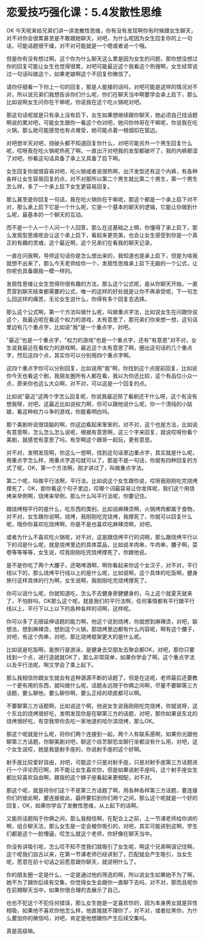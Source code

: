 # 恋爱技巧强化课：5.4发散性思维

OK 今天呢来给兄弟们讲一讲发散性思维，你有没有发现啊你有时候跟女生聊天，对不对你会很累甚至是不敢跟她聊天，对吧，为什么呢因为女生回复你的上一句话，可能话题很干燥，对不对可能就是一个嗯或者说一个哦。

但是你有没有想过啊，这个你为什么聊天这么累是因为女生的问题，那你想没想过你的回复可能让女生也觉得很累，对吧可能最近这个我看这个热搜啊，女生经常说过一句话叫做这个，如果老娘啊这个不回复你微信了。

请你仔细看一下你上一句的回复，那是人能接的话吗，对吧可能是这样的情况对不对，所以说兄弟们我想告诉你们什么呢，你们在聊天当中啊要学会承上启下，那么比如说啊女生问你在干嘛呢，你说我在这个吃火锅呢对吧。

那这句话呢就是只有承上没有启下，女生如果想继续跟你聊天，她必须自己找话题啊说的累对吧，可能女生跟你一看这个你对吧，她问你帅哥在干嘛呢，你说我在吃火锅，那么她可能感觉也有点难受，她可能点着一根烟扣在窗边。

对吧想半天对吧，挠破头都不知道回复你什么，对吧可能另外一个男生回复什么呢，哎呀我在吃火锅呢热死了啊，一直出汗对吧我的发型都破坏了，我的内裤都湿了对吧，你看这句话具备了承上又具备了启下啊。

女生回复你就很容易对吧，吃火锅或者说很热啊，出汗发型还有这个内裤，有各种各样让女生容易回复的点，对不对那所以第二个男生就比第二个男生，第一个男生怎么样，多了一个承上启下女生更容易回复。

那么甚至是你回复一句话，我在吃火锅你在干嘛呢，那这个都是一个承上启下对不对，那么承上启下它是一个什么呢，它是一个基本的聊天的逻辑，它能让你做到什么呢，最基本的一个聊天的互动。

而不是一个人一个人问一个人回答，那么在这基础之上啊，你懂得了承上启下，那么发扇型思维呢会让这个承上启下，看起来更完美，也会让女生感受到你是一个真正的有趣的灵魂，这个最近啊，这个兄弟们在看我的聊天记录。

一直在问我啊，导师这句话你是怎么想出来的，我知道也是承上启下，但是为啥我就想不出来了，那么今天老师给你一个，发扇性思维承上启下无脑的一个公式，让你呢也具备跟我一模一样的。

发扇性思维让女生觉得你很有趣的方法，那么这个公式呢，是从你聊天开始，一直贯穿到聊天结束都需要的公式，唯一的这样的好处就是让你不再承受呢，下一句怎么回这样的痛苦，无论女生说什么，你得有多个回复去选择。

那么这个公式啊，第一个方法叫做什么呢，叫做重点字法，比如说女生在问跟你说这个，我最近呢在看这个权力的游戏，太有意思了，那兄弟们你来想一想，这句话里边有几个重点字，比如说"我"是一个重点字，对吧。

"最近"也是一个重点字，"权力的游戏"也是一个重点字，还有"有意思"对不对，女生说我最近在看权力的游戏啊，最近这个太有意思了啊，圈出这句话的几个重点字，然后这四个点，其实你可以分别用四个重点字啊。

这四个重点字你可以分别回复，比如说用"我"啊，你找到这个点提前回复，比如说你今天也看这个剧，我朋友圈所有人都在看，我以为你还比较，这个有品位小众一点，原来你也这么大众啊，对不对，可以这是一个回复的点。

比如说"最近"这两个字怎么回复呢，你说我最近除了看剧还干什么呀，这个有没有想我呀，对吧，这最近比如说权力啊，你可以跟他说什么呢，你一个清纯的小姑娘，看这种权力斗争的游戏，你能看明白吗。

那个美剧听说很烧脑的啊，你这边看起来笨笨的，对不对，这个也是方法，比如说有意思啊，怎么怎么怎么说呢，根据有意思啊，这三个字来回复，就说哎呀你看个美剧，就感觉有意思了吗，有空啊这个跟哥一起玩，更有意思。

对不对，发明发现啊，你这么一想啊，找到这句话里边重点字，其实就是什么呢，用重点字怎么样，用重点字造句就可以了，那是不是一句话，你就有四种回复的方式了呢，OK，第一个方法啊，刚才讲过了，叫做重点字法。

第二个呢，叫做平行法啊，平行法，比如说这个女生跟你说，哎呀我刚刚吃完烧烤撑死了，OK，那你看这个句子里边，哎哪个词最容易让你发挥呢，我们这个用烧烤来举例啊，烧烤来举例，那么什么叫平行法呢，你要记住。

跟烧烤相平行的是什么，吃东西的类别，比如说麻辣烫啊，火锅烤肉都属于食物，对不对，女生跟你说啊，烧烤，我刚刚吃完烧烤，我撑死了，你就可以回复什么呢，哦你你喜欢吃烧烤啊，你是不是也喜欢吃麻辣烫啊，对吧。

或者为什么不喜欢吃火锅呢，对不对，这是跟烧烤平行的词啊，那么跟烧烤平行以下的词是什么呢，就是烧烤里边的具体菜品，比如说羊肉串，牛肉串，腰子啊，菜卷等等等等，女生说，哎我刚刚吃完烧烤撑死了，你跟他说。

是不是你吃了两个大腰子，还喝啤酒啊，啊你看起来你这个女汉子，对不对，平行线以下的，那么烧烤平行线以上的是什么呢，比如说啊，这个具体的吃饭啊，健身旅行这样具体的行为啊，女生说啊，我刚刚吃完烧烤撑死了。

你可以说什么呢，你就知道吃，怎么不去健身房健健身的，马上这个就夏天就来了，不怕胖吗，OK那么这个呢，就是我们的平行法啊，任何事情都有平行跟平行线以上，平行下以上以下的各种各样的词啊，这样呢。

你可以多了无限延伸话题的能力啊，他这个说到烧烤，你就想到麻辣烫，对吧，联想法，想到麻辣烫，想到这个火锅，那烧烤里边都有什么内容呢，啊有这个腰子，对吧，有这个肉串，对吧，那比烧烤框架更大的是什么呢。

比如说是吃饭啊，是旅行是游泳，是健身去交朋友去聚会都OK，对吧，那你只要找到一个点，进行造就就OK了，那么非常简单，如果你学会了啊，这个重点字法以及平行法呢，啊又学会了乘上起下。

那么我相信你跟女生就会有这种源源不断的话题了，但是在这呢，老师最后还要教一个更有用的东西，就叫做什么呢，话题永远限于你俩之间啊，尽量不要聊第三方话题，要么聊他，要么聊你啊，要么正经的顽皮都可以啊。

不要聊第三方话题啊，比如说这个啊，他说女生说我刚刚吃完烧烤，你就说呀，这个东北的烧烤很好吃，发明发现你是在聊第三方的话题，对吧，那你如果说东北的烧烤很好吃，有空我带你去吃一家地道的哈尔滨烧烤，那么OK。

那这个呢就是什么呢，将你们两个连接到一起，两个人有联系感啊，如果你光跟他聊第三方话题，你聊美剧对吧，聊这个综艺聊恐龙聊行坐都没有什么用，对吧，这个女生说哎，她是我是射手座的，你说射手座的这个好啊。

射手座比较爱好自由，对吧，可能这个只是对射手座，只是对射手座第三方话题进行一个评论而已啊，并不能让女生喜欢你，但是如果说射手座吗，这个射手座女生都比较喜欢自由啊，跟我的这个狮子座看起来更相配，对不对。

那这个呢，就是将你们这个不是第三方话题了啊，用各种各样第三方话题，要连接你们的彼此啊，要连接彼此，最终要扣到你们两个之间，那么这个呢就是一个好的回复，OK，如果你学会了发散性思维，从上起下的话啊。

又能将话题陷于你俩之间，那么我相信啊，在配合上之前，上一节课老师给你讲的啊，组合聊天法，那么女生是一定会被你吸引的，对吧，其实可能讲到这啊，学生们都是这个一脸懵逼，哎怎么就这个老师，你好像在聊天当中。

你没有讲吸引呢，怎么哎不知不觉我们就吸引了女生呢，啊这个兄弟啊请记住啊，这个呢我们自古以来，在第一节课老师已经讲到了，匹配就会产生吸引，当女生呢，愿意在前十句话之前愿意跟你聊天，就说明什么了。

你的朋友圈一定是什么，一定是通过他的筛选的啊，所以说女生如果她不为了啊，她不为了跟你后续有交集，你觉得女生会跟你一直聊下去吗，对不对，那而且呢你在前期聊天当中，如果你很合理的去展示了自己。

也也不犯这个不犯任何错误，那么女生她是一定喜欢你的，因为本身男女就是异性相吸，如果他不喜欢你他怎么样，他直接就不理你了，对不对，或者拉黑你，为什么要加你的微信吗，对吧，肯定是他想跟你产生后续交集吗。

真是高级嘛。